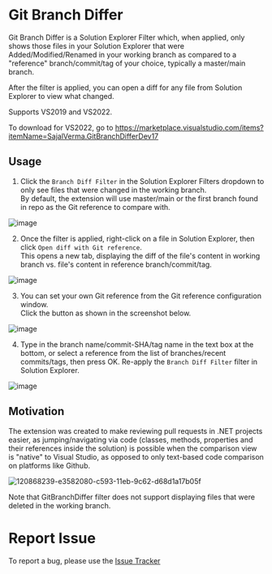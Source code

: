# Git Branch Differ

Git Branch Differ is a Solution Explorer Filter which, when applied, only shows those files in your Solution Explorer that were Added/Modified/Renamed in your working branch as compared to a "reference" branch/commit/tag of your choice, typically a master/main branch.

After the filter is applied, you can open a diff for any file from Solution Explorer to view what changed.

Supports VS2019 and VS2022.

To download for VS2022, go to https://marketplace.visualstudio.com/items?itemName=SajalVerma.GitBranchDifferDev17

## Usage

1. Click the `Branch Diff Filter` in the Solution Explorer Filters dropdown to only see files that were changed in the working branch. <br>By default, the extension will use master/main or the first branch found in repo as the Git reference to compare with.

![image](https://user-images.githubusercontent.com/25904133/121787246-4b76ba00-cbc5-11eb-8033-7b06d92079d5.png)

2. Once the filter is applied, right-click on a file in Solution Explorer, then click `Open diff with Git reference`. <br>This opens a new tab, displaying the diff of the file's content in working branch vs. file's content in reference branch/commit/tag.

![image](https://github.com/sajalverma17/GitBranchDiffer/assets/25904133/2b45fd37-503f-4870-a6c4-055617edd0fd)

3. You can set your own Git reference from the Git reference configuration window. <br>Click the button as shown in the screenshot below.

![image](https://github.com/sajalverma17/GitBranchDiffer/assets/25904133/05e7cb62-971e-4c74-885f-4f75fe5f707f)

4. Type in the branch name/commit-SHA/tag name in the text box at the bottom, or select a reference from the list of branches/recent commits/tags, then press OK. Re-apply the `Branch Diff Filter` filter in Solution Explorer.

![image](https://github.com/sajalverma17/GitBranchDiffer/assets/25904133/9a98b4b3-4c12-4114-9e6c-26f1b92e05f0)

## Motivation

The extension was created to make reviewing pull requests in .NET projects easier, as jumping/navigating via code (classes, methods, properties and their references inside the solution) is possible when the comparison view is "native" to Visual Studio, as opposed to only text-based code comparison on platforms like Github.

![120868239-e3582080-c593-11eb-9c62-d68d1a17b05f](https://user-images.githubusercontent.com/25904133/120868781-118a3000-c595-11eb-85f1-bd93a0116a52.png)

Note that GitBranchDiffer filter does not support displaying files that were deleted in the working branch.

# Report Issue

To report a bug, please use the [Issue Tracker](https://github.com/sajalverma17/GitBranchDiffer/issues/new?assignees=&labels=bug&template=bug-report.md&title=)